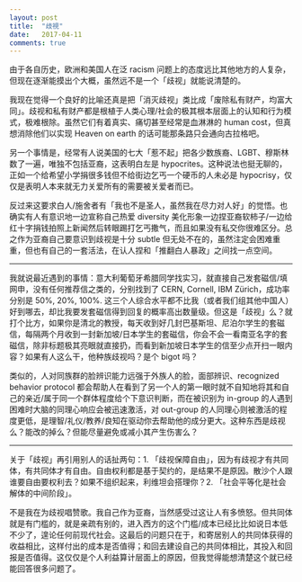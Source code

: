 ```yaml
---
layout: post
title:  "歧視"
date:   2017-04-11
comments: true
---
```


由于各自历史，欧洲和美国人在泛 racism 问题上的态度远比其他地方的人复杂，但现在逐渐能摸出个大概，虽然远不是一个「歧视」就能说清楚的。

我现在觉得一个良好的比喻还真是把「消灭歧视」类比成「废除私有财产，均富大同」。歧视和私有财产都是根植于人类心理/社会的极其根本层面上的认知和行为模式，极难根除。虽然它们有着真实、痛切甚至经常是血淋淋的 human cost，但真想消除他们以实现 Heaven on earth 的话可能那条路只会通向古拉格吧。

另一个事情是，经常有人说美国的七大「惹不起」把各少数族裔、LGBT、穆斯林数了一遍，唯独不包括亚裔，这表明白左是 hypocrites。这种说法也挺无聊的，正如一个给希望小学捐很多钱但不给街边乞丐一个硬币的人未必是 hypocrisy，仅仅是表明人本来就无力关爱所有的需要被关爱者而已。

反过来这要求白人/施舍者有「我也不是圣人，虽然我在尽力对人好」的觉悟。也确实有人有意识地一边宣称自己热爱 diversity 美化形象一边捏亚裔软柿子/一边给红十字捐钱拍照上新闻然后转眼踢打乞丐撒气，而且如果没有私交你很难区分。总之作为亚裔自己要意识到歧视是十分 subtle 但无处不在的，虽然注定会困难重重，但也有自己的一套活法，在认人捏和「推翻白人暴政」之间找一点空间。

---

我就说最近遇到的事情：意大利葡萄牙希腊同学找实习，就直接自己发套磁信/填网申，没有任何推荐信之类的，分别找到了 CERN, Cornell, IBM Zürich，成功率分别是 50%, 20%, 100%. 这三个人综合水平都不比我（或者我们组其他中国人）好到哪去，却比我要发套磁信得到回复的概率高出数量级。但这是「歧视」么？就打个比方，如果你是清北的教授，每天收到好几封巴基斯坦、尼泊尔学生的套磁信，每隔两个月收到一封新加坡/日本学生的套磁信，你会不会一看南亚名字的套磁信，除非标题极其亮眼就直接扔，而看到新加坡日本学生的信至少点开扫一眼内容？如果有人这么干，他种族歧视吗？是个 bigot 吗？

类似的，人对同族群的脸辨识能力远强于外族人的脸，面部辨识、recognized behavior protocol 都会帮助人在看到了另一个人的第一眼时就不自知地将其和自己的亲近/属于同一个群体程度给个下意识判断，而在被识别为 in-group 的人遇到困难时大脑的同理心响应会被迅速激活，对 out-group 的人同理心则被激活的程度更低，是理智/礼仪/教养/良知在驱动你去帮助他的成分更大。这种东西是歧视么？能改的掉么？但能尽量避免或减小其产生伤害么？

---

关于「歧视」再引用别人的话扯两句：1. 「歧视保障自由」，因为有歧视才有共同体，有共同体才有自由。自由权利都是基于契约的，是结果不是原因。散沙个人跟谁要自由要权利去？如果不组织起来，利维坦会搭理你？2. 「社会平等化是社会解体的中间阶段」。

不是我在为歧视唱赞歌。我自己作为亚裔，当然感受过这让人有多愤怒。但共同体就是有门槛的，就是亲疏有别的，进入西方的这个门槛/成本已经比比如说日本低不少了，遑论任何前现代社会。这最后的问题只在于，和寄居别人的共同体获得的收益相比，这样付出的成本是否值得；和回去建设自己的共同体相比，其投入和回报是否值得。这仅仅是个人利益算计层面上的原因，但我觉得能想清楚这个就已经能回答很多问题了。

